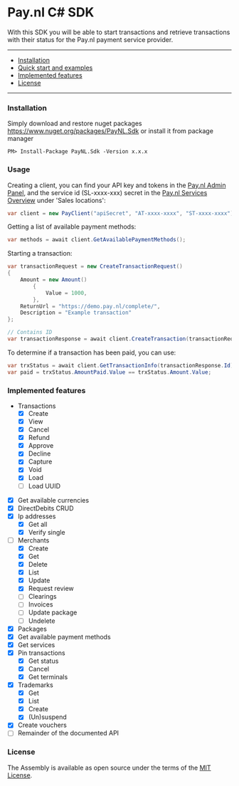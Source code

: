 # Pay.nl C# SDK

With this SDK you will be able to start transactions and retrieve transactions with their status for the Pay.nl payment service provider.

---

- [Installation](#installation)
- [Quick start and examples](#usage)
- [Implemented features](#implemented-features)
- [License](#license)

---
### Installation
Simply download and restore nuget packages https://www.nuget.org/packages/PayNL.Sdk or install it from package manager
```
PM> Install-Package PayNL.Sdk -Version x.x.x
```
### Usage

Creating a client, you can find your API key and tokens in the [Pay.nl Admin Panel](https://my.pay.nl/company/tokens), and the service id (SL-xxxx-xxx) secret in the [Pay.nl Services Overview](https://my.pay.nl/programs/programs#field_content) under 'Sales locations':
```c#
var client = new PayClient("apiSecret", "AT-xxxx-xxxx", "ST-xxxx-xxxx");
```

Getting a list of available payment methods:
```c#
var methods = await client.GetAvailablePaymentMethods();
```

Starting a transaction:
```c#
var transactionRequest = new CreateTransactionRequest()
{
    Amount = new Amount()
        {
            Value = 1000,
        },
    ReturnUrl = "https://demo.pay.nl/complete/",
    Description = "Example transaction"
};

// Contains ID
var transactionResponse = await client.CreateTransaction(transactionRequest);
```

To determine if a transaction has been paid, you can use:
```c#
var trxStatus = await client.GetTransactionInfo(transactionResponse.Id);
var paid = trxStatus.AmountPaid.Value == trxStatus.Amount.Value;
```
### Implemented features

- Transactions
    - [x] Create
    - [x] View
    - [x] Cancel
    - [x] Refund
    - [x] Approve
    - [x] Decline
    - [x] Capture
    - [x] Void
    - [x] Load
    - [ ] Load UUID
- [x] Get available currencies
- [x] DirectDebits CRUD
- [x] Ip addresses
    - [x] Get all
    - [x] Verify single
- [ ] Merchants
    - [x] Create    
    - [x] Get    
    - [x] Delete    
    - [x] List    
    - [x] Update
    - [x] Request review 
    - [ ] Clearings
    - [ ] Invoices
    - [ ] Update package
    - [ ] Undelete
- [x] Packages
- [x] Get available payment methods
- [x] Get services
- [x] Pin transactions
    - [x] Get status
    - [x] Cancel
    - [x] Get terminals
- [x] Trademarks
    - [x] Get
    - [x] List
    - [x] Create
    - [x] (Un)suspend
- [x] Create vouchers
- [ ] Remainder of the documented API

### License

The Assembly is available as open source under the terms of the [MIT License](http://opensource.org/licenses/MIT).

